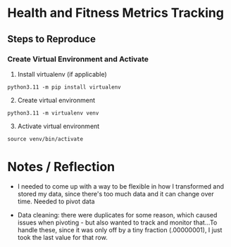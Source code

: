 # Health and Fitness Metrics Tracking

## Steps to Reproduce

### Create Virtual Environment and Activate

1. Install virtualenv (if applicable)

```
python3.11 -m pip install virtualenv
```

2. Create virtual environment

```
python3.11 -m virtualenv venv
```

3. Activate virtual environment

```
source venv/bin/activate
```

# Notes / Reflection

- I needed to come up with a way to be flexible in how I transformed and stored my data, since there's too much data and it can change over time. Needed to pivot data

- Data cleaning: there were duplicates for some reason, which caused issues when pivoting - but also wanted to track and monitor that...To handle these, since it was only off by a tiny fraction (.00000001), I just took the last value for that row.
